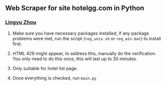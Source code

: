 ## Web Scraper for site hotelgg.com in Python 
### [Lingyu Zhou](https://zhoulingyu.net)

1. Make sure you have necessary packages installed, if any package problems were met, run the script (`req_unix.sh` or `req_win.bat`) to install first.

2. HTML 429 might appear, to address this, manually do the verification. You only need to do this once, this will last up to 30 minutes.

3. Only suitable for hotel list page.

4. Once everything is checked, run `main.py`
